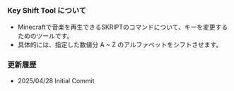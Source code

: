 ### Key Shift Tool について
- Minecraftで音楽を再生できるSKRIPTのコマンドについて、キーを変更するためのツールです。
- 具体的には、指定した数値分 A ~ Z のアルファベットをシフトさせます。

### 更新履歴
- 2025/04/28 Initial Commit
